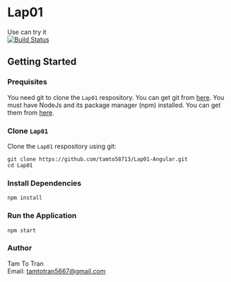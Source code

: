 # Lap01
Use can try it  
[![Build Status](https://travis-ci.org/joemccann/dillinger.svg?branch=master)](https://lap01-angular.herokuapp.com)
## Getting Started   
### Prequisites
You need git to clone the `Lap01` respository. You can get git from [here](https://github.com/tamto58713/Lap01-Angular.git).
You must have NodeJs and its package manager (npm) installed. You can get them from [here](https://nodejs.org).
### Clone `Lap01`
Clone the `Lap01` respository using git: 
```
git clone https://github.com/tamto58713/Lap01-Angular.git
cd Lap01
```
### Install Dependencies
```
npm install
```
### Run the Application
```
npm start
```
### Author
Tam To Tran  
Email: tamtotran5667@gmail.com